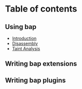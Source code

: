 # Table of contents

## Using bap
* [Introduction](cli/introduction.md)
* [Disassembly](cli/disassembly.md)
* [Taint Analysis](cli/taint.md)

## Writing bap extensions

## Writing bap plugins

